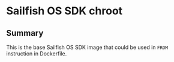 # Sailfish OS SDK chroot

## Summary

This is the base Sailfish OS SDK image that could be used in `FROM` instruction in Dockerfile.
